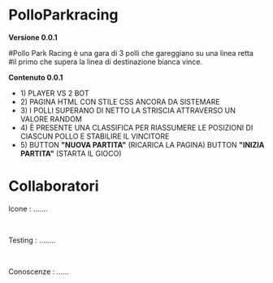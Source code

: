 
<h1>PolloParkracing</h1>


<b>Versione 0.0.1</b>


<p>#Pollo Park Racing è una gara di 3 polli che gareggiano su una linea retta<br>
#il primo che supera la linea di destinazione bianca vince.</p>


<b>Contenuto 0.0.1</b>

<ul>
<li>1) PLAYER VS 2 BOT</li>

<li>2) PAGINA HTML CON STILE CSS ANCORA DA SISTEMARE</li>

<li>3) I POLLI SUPERANO DI NETTO LA STRISCIA ATTRAVERSO UN VALORE RANDOM</li>

<li>4) È PRESENTE UNA CLASSIFICA PER RIASSUMERE LE POSIZIONI DI CIASCUN POLLO E STABILIRE IL VINCITORE</li>

<li>5) BUTTON <b>"NUOVA PARTITA"</b> (RICARICA LA PAGINA)  BUTTON <b>"INIZIA PARTITA"</b> (STARTA IL GIOCO)</li>
</ul>



<h1> Collaboratori</h1>
<p> Icone : .......</p><br>
<p> Testing : ........ </p><br>
<p> Conoscenze : ...... </p><br>
